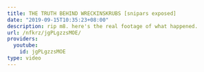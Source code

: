```yaml
---
title: THE TRUTH BEHIND WRECKINSKRUBS [snipars exposed]
date: "2019-09-15T10:35:23+08:00"
description: rip m8. here's the real footage of what happened.
url: /nfkrz/jgPLgzzsMOE/
providers:
  youtube:
    id: jgPLgzzsMOE
type: video
---
```

